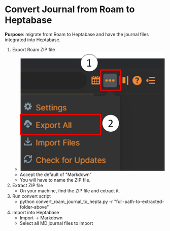 # Convert Journal from Roam to Heptabase

**Purpose**: migrate from Roam to Heptabase and have the journal files integrated into Heptabase. 

1. Export Roam ZIP file
   * ![export-roam-how-to.png](export-roam-how-to.png)
   * Accept the default of "Markdown"
   * You will have to name the ZIP file. 
2. Extract ZIP file
   * On your machine, find the ZIP file and extract it.
3. Run convert script
   * python convert_roam_journal_to_hepta.py -r "full-path-to-extracted-folder-above" 
4. Import into Heptabase
   * Import -> Markdown
   * Select all MD journal files to import
